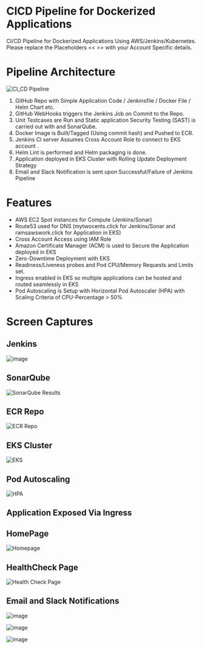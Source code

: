 # CICD Pipeline for Dockerized Applications

CI/CD Pipeline for Dockerized Applications Using AWS/Jenkins/Kubernetes. Please replace the Placeholders << >> with your Account Specific details.


# Pipeline Architecture

![CI_CD Pipeline](https://user-images.githubusercontent.com/66190700/162048132-e232e877-0fcc-45f8-81a2-23b5941f98fd.PNG)

1. GitHub Repo with Simple Application Code / Jenkinsfile / Docker File / Helm Chart etc.
2. GitHub WebHooks triggers the Jenkins Job on Commit to the Repo.
3. Unit Testcases are Run and Static application Security Testing (SAST) is carried out with and SonarQube.
4. Docker Image is Built/Tagged (Using commit hash) and Pushed to ECR.
5. Jenkins CI server Assumes Cross Account Role to connect to EKS account .
6. Helm Lint is performed and Helm packaging is done. 
7. Application deployed in EKS Cluster with Rolling Update Deployment Strategy 
8. Email and Slack Notification is sent upon Successful/Failure of Jenkins Pipeline


# Features

- AWS EC2 Spot instances for Compute (Jenkins/Sonar)
- Route53 used for DNS (mytwocents.click for Jenkins/Sonar and ramsawswork.click for Application in EKS)
- Cross Account Access using IAM Role
- Amazon Certificate Manager (ACM) is used to Secure the Application deployed in EKS
- Zero-Downtime Deployment with EKS
- Readiness/Liveness probes and Pod CPU/Memory Requests and Limits set.
- Ingress enabled in EKS so multiple applications can be hosted and routed seamlessly in EKS
- Pod Autoscaling is Setup with Horizontal Pod Autoscaler (HPA) with Scaling Criteria of CPU-Percentage > 50%

# Screen Captures

## Jenkins

![image](https://user-images.githubusercontent.com/66190700/162051139-98b58295-ea0a-4229-9ee3-73fd73e8c430.png)

## SonarQube

![SonarQube Results](https://user-images.githubusercontent.com/66190700/162048792-d9f6fb6a-8a16-4804-b3ce-e312f024a6ce.PNG)

## ECR Repo

![ECR Repo](https://user-images.githubusercontent.com/66190700/162049118-0542b182-f72a-4b82-9b54-5b0a7d32820c.PNG)

## EKS Cluster

![EKS](https://user-images.githubusercontent.com/66190700/162049373-781004bb-ac70-4f51-acb0-c30d4b28b209.png)

## Pod Autoscaling

![HPA](https://user-images.githubusercontent.com/66190700/162111493-6fb3d313-a90e-4adc-87df-8f60c59c5903.png)


## Application Exposed Via Ingress

## HomePage

![Homepage](https://user-images.githubusercontent.com/66190700/162049519-9a0da4ef-e336-4780-a14e-76b7100574e4.png)

## HealthCheck Page

![Health Check Page](https://user-images.githubusercontent.com/66190700/162049582-344f7f14-8e1c-4e7b-86f5-e28e5bbee16c.png)

## Email and Slack Notifications

![image](https://user-images.githubusercontent.com/66190700/162050482-8f2fd29b-8c71-4395-9503-7cedcfbeed08.png)

![image](https://user-images.githubusercontent.com/66190700/162050512-1f2548bc-82bb-4b6a-b440-4d277aeaf08f.png)

![image](https://user-images.githubusercontent.com/66190700/162050533-b2a246e3-f8df-4e85-a1bf-d377d62f2b34.png)







